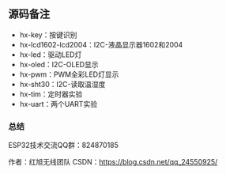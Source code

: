 ## 源码备注

- hx-key：按键识别
- hx-lcd1602-lcd2004：I2C-液晶显示器1602和2004
- hx-led：驱动LED灯
- hx-oled：I2C-OLED显示
- hx-pwm：PWM全彩LED灯显示
- hx-sht30：I2C-读取温湿度
- hx-tim：定时器实验
- hx-uart：两个UART实验

### 总结

ESP32技术交流QQ群：824870185

作者：红旭无线团队
CSDN：https://blog.csdn.net/qq_24550925/ 